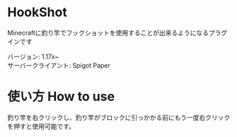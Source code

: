 # HookShot
Minecraftに釣り竿でフックショットを使用することが出来るようになるプラグインです

バージョン: 1.17x~  
サーバークライアント: Spigot Paper

# 使い方 How to use
釣り竿を右クリックし、釣り竿がブロックに引っかかる前にもう一度右クリックを押すと使用可能です。
